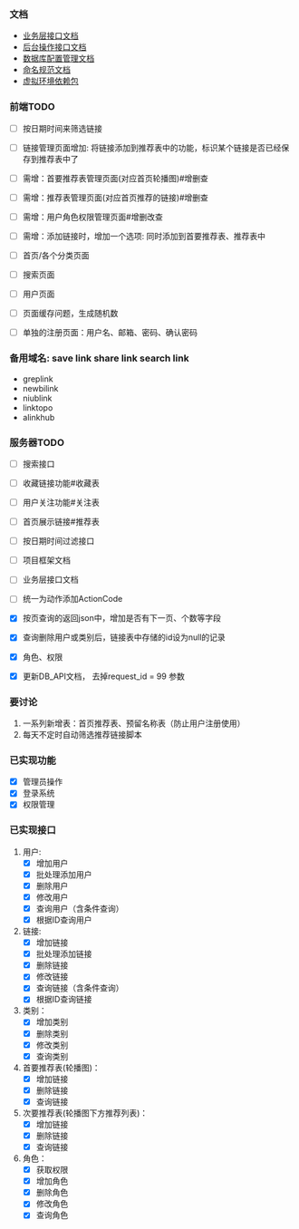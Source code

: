 ### 文档
- [业务层接口文档](doc/RLink_API.md)
- [后台操作接口文档](doc/DB_API.md)
- [数据库配置管理文档](doc/数据库配置管理文档%5Balembic%5D.md)
- [命名规范文档](doc/命名规范文档.md)
- [虚拟环境依赖包](doc/获取虚拟环境依赖包文档.md)

### 前端TODO
- [ ] 按日期时间来筛选链接
- [ ] 链接管理页面增加: 将链接添加到推荐表中的功能，标识某个链接是否已经保存到推荐表中了
- [ ] 需增：首要推荐表管理页面(对应首页轮播图)#增删查
- [ ] 需增：推荐表管理页面(对应首页推荐的链接)#增删查
- [ ] 需增：用户角色权限管理页面#增删改查
- [ ] 需增：添加链接时，增加一个选项: 同时添加到首要推荐表、推荐表中

- [ ] 首页/各个分类页面
- [ ] 搜索页面
- [ ] 用户页面

- [ ] 页面缓存问题，生成随机数
- [ ] 单独的注册页面：用户名、邮箱、密码、确认密码

### 备用域名: save link share link search link
- greplink
- newbilink
- niublink
- linktopo
- alinkhub

### 服务器TODO
- [ ] 搜索接口
- [ ] 收藏链接功能#收藏表
- [ ] 用户关注功能#关注表
- [ ] 首页展示链接#推荐表
- [ ] 按日期时间过滤接口

- [ ] 项目框架文档
- [ ] 业务层接口文档
- [ ] 统一为动作添加ActionCode

- [x] 按页查询的返回json中，增加是否有下一页、个数等字段
- [x] 查询删除用户或类别后，链接表中存储的id设为null的记录
- [x] 角色、权限
- [x] 更新DB_API文档， 去掉request_id = 99 参数


### 要讨论
1. 一系列新增表：首页推荐表、预留名称表（防止用户注册使用）
2. 每天不定时自动筛选推荐链接脚本

### 已实现功能
- [x] 管理员操作
- [x] 登录系统
- [x] 权限管理

### 已实现接口
1. 用户:
	- [x] 增加用户
	- [x] 批处理添加用户
	- [x] 删除用户
	- [x] 修改用户
	- [x] 查询用户（含条件查询）
	- [x] 根据ID查询用户
2. 链接:
	- [x] 增加链接
	- [x] 批处理添加链接
	- [x] 删除链接
	- [x] 修改链接
	- [x] 查询链接（含条件查询）
	- [x] 根据ID查询链接
3. 类别：
	- [x] 增加类别
	- [x] 删除类别
	- [x] 修改类别
	- [x] 查询类别
4. 首要推荐表(轮播图)：
	- [x] 增加链接
	- [x] 删除链接
	- [x] 查询链接
5. 次要推荐表(轮播图下方推荐列表)：
	- [x] 增加链接
	- [x] 删除链接
	- [x] 查询链接
6. 角色：
	- [x] 获取权限
	- [x] 增加角色
	- [x] 删除角色
	- [x] 修改角色
	- [x] 查询角色
